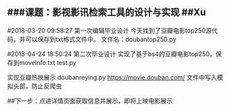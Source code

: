 ###课题：影视影讯检索工具的设计与实现
##Xu
---



#2018-03-20 09:58:27
第一次编辑毕业设计
今天找到了豆瓣电影top250源代码，并可以保存到txt格式文件中。
文件名：doubantop250.py

#2018-04-24 18:50:24
第二次毕业设计
实现了基于bs4的豆瓣电影top250，保存到moveInfo.txt
test.py

实现豆瓣热映展示
doubanreying.py
https://movie.douban.com/
文件中写入模拟头部，防止反爬虫

##下一步：点进详情页面获取信息并展示，即将上映电影展示




